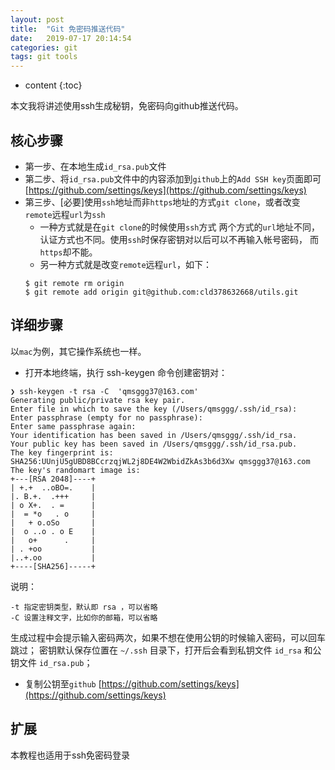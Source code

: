 ```yaml
---
layout: post
title:  "Git 免密码推送代码"
date:   2019-07-17 20:14:54
categories: git
tags: git tools
---
```


* content
{:toc}

本文我将讲述使用ssh生成秘钥，免密码向github推送代码。

## 核心步骤
* 第一步、在本地生成`id_rsa.pub`文件
* 第二步、将`id_rsa.pub`文件中的内容添加到`github`上的`Add SSH key`页面即可
     [https://github.com/settings/keys](https://github.com/settings/keys)
* 第三步、[必要]使用`ssh`地址而非`https`地址的方式`git clone`，或者改变`remote`远程`url`为`ssh`
   - 一种方式就是在`git clone`的时候使用`ssh`方式
   两个方式的`url`地址不同，认证方式也不同。使用`ssh`时保存密钥对以后可以不再输入帐号密码，
而`https`却不能。
   - 另一种方式就是改变`remote`远程`url`，如下：
    ```
    $ git remote rm origin  
    $ git remote add origin git@github.com:cld378632668/utils.git
    ```

## 详细步骤
以`mac`为例，其它操作系统也一样。
* 打开本地终端，执行 ssh-keygen 命令创建密钥对：
```
❯ ssh-keygen -t rsa -C  'qmsggg37@163.com'     
Generating public/private rsa key pair.
Enter file in which to save the key (/Users/qmsggg/.ssh/id_rsa): 
Enter passphrase (empty for no passphrase): 
Enter same passphrase again: 
Your identification has been saved in /Users/qmsggg/.ssh/id_rsa.
Your public key has been saved in /Users/qmsggg/.ssh/id_rsa.pub.
The key fingerprint is:
SHA256:UUnjU5gUBD8BCcrzqjWL2j8DE4W2WbidZkAs3b6d3Xw qmsggg37@163.com
The key's randomart image is:
+---[RSA 2048]----+
| +.+  ..oBO=.    |
|. B.+.  .+++     |
| o X+.  . =      |
|  = *o   . o     |
|   + o.oSo       |
|  o ..o . o E    |
|   o+      .     |
| . +oo           |
|..+.oo           |
+----[SHA256]-----+
```
说明：
```
-t 指定密钥类型，默认即 rsa ，可以省略
-C 设置注释文字，比如你的邮箱，可以省略
```

生成过程中会提示输入密码两次，如果不想在使用公钥的时候输入密码，可以回车跳过；
密钥默认保存位置在 `~/.ssh` 目录下，打开后会看到私钥文件 `id_rsa` 和公钥文件 `id_rsa.pub`；

* 复制公钥至`github`
[https://github.com/settings/keys](https://github.com/settings/keys)
 
## 扩展
本教程也适用于ssh免密码登录
